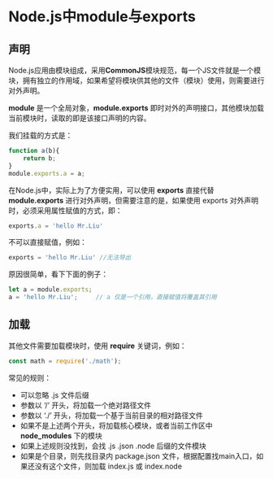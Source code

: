 # Node.js中module与exports

## 声明

Node.js应用由模块组成，采用**CommonJS**模块规范，每一个JS文件就是一个模块，拥有独立的作用域，如果希望将模块供其他的文件（模块）使用，则需要进行对外声明。

**module** 是一个全局对象，**module.exports** 即时对外的声明接口，其他模块加载当前模块时，读取的即是该接口声明的内容。

我们挂载的方式是：

```javascript
function a(b){
    return b;
}
module.exports.a = a;
```

在Node.js中，实际上为了方便实用，可以使用 **exports** 直接代替 **module.exports** 进行对外声明，但需要注意的是，如果使用 exports 对外声明时，必须采用属性赋值的方式，即：

```javascript
exports.a = 'hello Mr.Liu'
```

不可以直接赋值，例如：

```javascript
exports = 'hello Mr.Liu' //无法导出
```

原因很简单，看下下面的例子：

```javascript
let a = module.exports;
a = 'hello Mr.Liu';		// a 仅是一个引用，直接赋值将覆盖其引用
```

## 加载

其他文件需要加载模块时，使用 **require** 关键词，例如：

```javascript
const math = require('./math');
```

常见的规则：

- 可以忽略 .js 文件后缀
- 参数以 ‘/’ 开头，将加载一个绝对路径文件
- 参数以 ‘./’ 开头，将加载一个基于当前目录的相对路径文件
- 如果不是上述两个开头，将加载核心模块，或者当前工作区中 **node_modules** 下的模块
- 如果上述规则没找到，会找 .js .json .node 后缀的文件模块
- 如果是个目录，则先找目录内 package.json 文件，根据配置找main入口，如果还没有这个文件，则加载 index.js 或 index.node